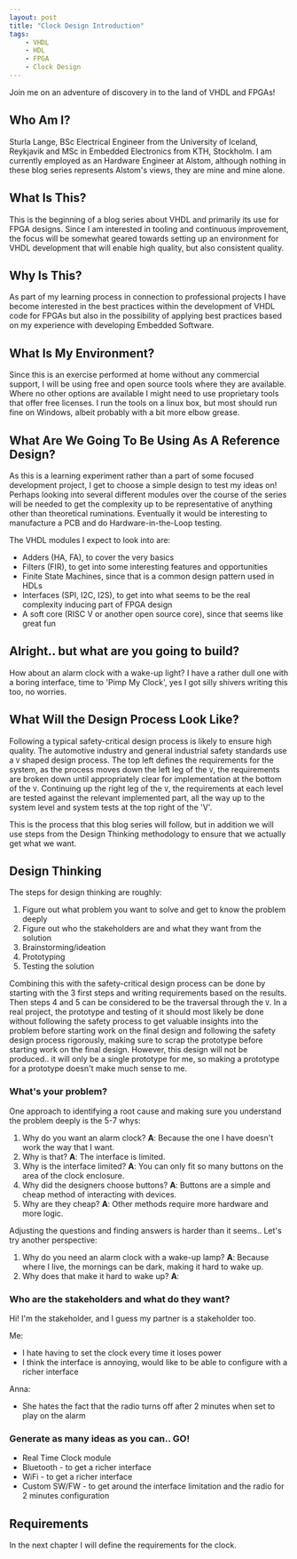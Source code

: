 ```yaml
---
layout: post
title: "Clock Design Introduction"
tags:
    - VHDL
    - HDL
    - FPGA
    - Clock Design
---
```



 Join me on an adventure of discovery in to the land of VHDL and FPGAs!

## Who Am I?

 Sturla Lange, BSc Electrical Engineer from the University of Iceland, Reykjavik and MSc in Embedded Electronics from KTH, Stockholm. I am currently employed as an Hardware Engineer at Alstom, although nothing in these blog series represents Alstom's views, they are mine and mine alone.

## What Is This?

 This is the beginning of a blog series about VHDL and primarily its use for FPGA designs. Since I am interested in tooling and continuous improvement, the focus will be somewhat geared towards setting up an environment for VHDL development that will enable high quality, but also consistent quality.

## Why Is This?

 As part of my learning process in connection to professional projects I have become interested in the best practices within the development of VHDL code for FPGAs but also in the possibility of applying best practices based on my experience with developing Embedded Software.

## What Is My Environment?

 Since this is an exercise performed at home without any commercial support, I will be using free and open source tools where they are available. Where no other options are available I might need to use proprietary tools that offer free licenses. I run the tools on a linux box, but most should run fine on Windows, albeit probably with a bit more elbow grease.

## What Are We Going To Be Using As A Reference Design?

 As this is a learning experiment rather than a part of some focused development project, I get to choose a simple design to test my ideas on! Perhaps looking into several different modules over the course of the series will be needed to get the complexity up to be representative of anything other than theoretical ruminations. Eventually it would be interesting to manufacture a PCB and do Hardware-in-the-Loop testing.

 The VHDL modules I expect to look into are:

  - Adders (HA, FA), to cover the very basics
  - Filters (FIR), to get into some interesting features and opportunities
  - Finite State Machines, since that is a common design pattern used in HDLs
  - Interfaces (SPI, I2C, I2S), to get into what seems to be the real complexity inducing part of FPGA design
  - A soft core (RISC V or another open source core), since that seems like great fun

## Alright.. but what are you going to build?

 How about an alarm clock with a wake-up light? I have a rather dull one with a boring interface, time to 'Pimp My Clock', yes I got silly shivers writing this too, no worries.

## What Will the Design Process Look Like?

 Following a typical safety-critical design process is likely to ensure high quality. The automotive industry and general industrial safety standards use a `V` shaped design process. The top left defines the requirements for the system, as the process moves down the left leg of the `V`, the requirements are broken down until appropriately clear for implementation at the bottom of the `V`. Continuing up the right leg of the `V`, the requirements at each level are tested against the relevant implemented part, all the way up to the system level and system  tests at the top right of the 'V'.

 This is the process that this blog series will follow, but in addition we will use steps from the Design Thinking methodology to ensure that we actually get what we want.

## Design Thinking

The steps for design thinking are roughly:

  1. Figure out what problem you want to solve and get to know the problem deeply
  2. Figure out who the stakeholders are and what they want from the solution
  3. Brainstorming/ideation
  4. Prototyping
  5. Testing the solution

Combining this with the safety-critical design process can be done by starting with the 3 first steps and writing requirements based on the results. Then steps 4 and 5 can be considered to be the traversal through the `V`. In a real project, the prototype and testing of it should most likely be done without following the safety process to get valuable insights into the problem before starting work on the final design and following the safety design process rigorously, making sure to scrap the prototype before starting work on the final design. However, this design will not be produced.. it will only be a single prototype for me, so making a prototype for a prototype doesn't make much sense to me.

### What's your problem?

One approach to identifying a root cause and making sure you understand the problem deeply is the 5-7 whys:

  1. Why do you want an alarm clock? **A**: Because the one I have doesn't work the way that I want.
  2. Why is that? **A**: The interface is limited.
  3. Why is the interface limited? **A**: You can only fit so many buttons on the area of the clock enclosure.
  4. Why did the designers choose buttons? **A**: Buttons are a simple and cheap method of interacting with devices.
  5. Why are they cheap? **A**: Other methods require more hardware and more logic.

Adjusting the questions and finding answers is harder than it seems.. Let's try another perspective:

  1. Why do you need an alarm clock with a wake-up lamp? **A**: Because where I live, the mornings can be dark, making it hard to wake up.
  2. Why does that make it hard to wake up? **A**:

### Who are the stakeholders and what do they want?

Hi! I'm the stakeholder, and I guess my partner is a stakeholder too.

Me:

  - I hate having to set the clock every time it loses power
  - I think the interface is annoying, would like to be able to configure with a richer interface

Anna:

  - She hates the fact that the radio turns off after 2 minutes when set to play on the alarm

### Generate as many ideas as you can.. GO!

  - Real Time Clock module
  - Bluetooth - to get a richer interface
  - WiFi - to get a richer interface
  - Custom SW/FW - to get around the interface limitation and the radio for 2 minutes configuration

## Requirements

  In the next chapter I will define the requirements for the clock.
